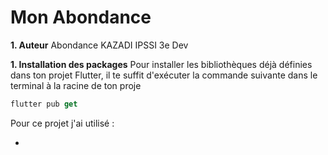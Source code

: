 <h1>Mon Abondance</h1>

**1. Auteur**
Abondance KAZADI
IPSSI 3e Dev

**1. Installation des packages**
Pour installer les bibliothèques déjà définies dans ton projet Flutter, il te suffit d'exécuter la commande suivante dans le terminal à la racine de ton proje
```dart
flutter pub get
```

Pour ce projet j'ai utilisé :

- 
